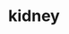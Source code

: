 ---
title: kidney
release_version: v1.2
hra_release_version:
  - v1.0
  - v1.1
  - v1.2
type: asct-b
description: '[Anatomical Structures, Cell Types, plus Biomarkers (ASCT+B) tables](https://hubmapconsortium.github.io/ccf/pages/ccf-anatomical-structures.html) aim to capture the nested *part_of* structure of anatomical human body parts, the typology of cells, and biomarkers used to identify cell types. The tables are authored and reviewed by an international team of experts. The kidney ASCT+B tables are generated from a variety of publicly available human kidney datasets and from data generated by HuBMAP and KPMP consortia.  Most of the markers listed are observed in more than one study or orthogonally validated.  Note that these are predicted markers and a single marker to annotate a cell type is not likely sufficient or specific. Therefore, these are just a guide, more accurate annotation should be done using the entire set of enriched genes in a cluster.  The cell types shown here are at much higher granularity, although general markers for many of the structures are also shown.  There is a tradeoff in uncertainty of cell type annotation with higher granularity and as spatial validation approaches become more robust we will be accordingly revising these.'
creators:
  - 0000-0003-2804-127X
  - 0000-0001-8143-9231
  - 0000-0001-9189-9661
project_leads:
  - 0000-0002-3321-6137
reviewers:
  - 0000-0002-8637-9044
  - 0000-0001-7565-4904
  - 0000-0002-0864-7007
  - 0000-0001-7655-4833
creation_date: 2022-05-06T00:00:00
license: CC BY 4.0
publisher:  HuBMAP 
funder:  National Institutes of Health 
award_number:  OT2OD026671 
hubmap_id:  HBM248.CBJV.556 
datatable: ASCT-B_VH_Kidney.csv
doi: https://doi.org/10.48539/HBM248.CBJV.556
---